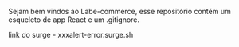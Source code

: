 Sejam bem vindos ao Labe-commerce, esse repositório contém um esqueleto de app React e um .gitignore.

link do surge - xxxalert-error.surge.sh
